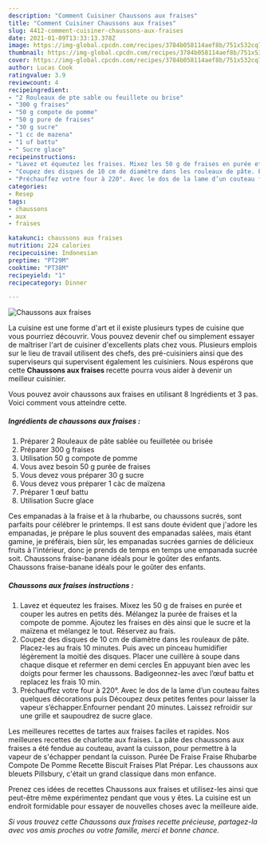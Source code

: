 ```yaml
---
description: "Comment Cuisiner Chaussons aux fraises"
title: "Comment Cuisiner Chaussons aux fraises"
slug: 4412-comment-cuisiner-chaussons-aux-fraises
date: 2021-01-09T13:33:13.378Z
image: https://img-global.cpcdn.com/recipes/3784b058114aef8b/751x532cq70/chaussons-aux-fraises-photo-principale-de-la-recette.jpg
thumbnail: https://img-global.cpcdn.com/recipes/3784b058114aef8b/751x532cq70/chaussons-aux-fraises-photo-principale-de-la-recette.jpg
cover: https://img-global.cpcdn.com/recipes/3784b058114aef8b/751x532cq70/chaussons-aux-fraises-photo-principale-de-la-recette.jpg
author: Lucas Cook
ratingvalue: 3.9
reviewcount: 4
recipeingredient:
- "2 Rouleaux de pte sable ou feuillete ou brise"
- "300 g fraises"
- "50 g compote de pomme"
- "50 g pure de fraises"
- "30 g sucre"
- "1 cc de mazena"
- "1 uf battu"
- " Sucre glace"
recipeinstructions:
- "Lavez et équeutez les fraises. Mixez les 50 g de fraises en purée et couper les autres en petits dés. Mélangez la purée de fraises et la compote de pomme. Ajoutez les fraises en dès ainsi que le sucre et la maïzena et mélangez le tout. Réservez au frais."
- "Coupez des disques de 10 cm de diamètre dans les rouleaux de pâte. Placez-les au frais 10 minutes. Puis avec un pinceau humidifier légèrement la moitié des disques. Placer une cuillère à soupe dans chaque disque et refermer en demi cercles En appuyant bien avec les doigts pour fermer les chaussons. Badigeonnez-les avec l’œuf battu et replacez les frais 10 min."
- "Préchauffez votre four à 220°. Avec le dos de la lame d’un couteau faites quelques décorations puis Découpez deux petites fentes pour laisser la vapeur s’échapper.Enfourner pendant 20 minutes. Laissez refroidir sur une grille et saupoudrez de sucre glace."
categories:
- Resep
tags:
- chaussons
- aux
- fraises

katakunci: chaussons aux fraises 
nutrition: 224 calories
recipecuisine: Indonesian
preptime: "PT29M"
cooktime: "PT38M"
recipeyield: "1"
recipecategory: Dinner

---
```



![Chaussons aux fraises](https://img-global.cpcdn.com/recipes/3784b058114aef8b/751x532cq70/chaussons-aux-fraises-photo-principale-de-la-recette.jpg)

La cuisine est une forme d'art et il existe plusieurs types de cuisine que vous pourriez découvrir. Vous pouvez devenir chef ou simplement essayer de maîtriser l'art de cuisiner d'excellents plats chez vous. Plusieurs emplois sur le lieu de travail utilisent des chefs, des pré-cuisiniers ainsi que des superviseurs qui supervisent également les cuisiniers. Nous espérons que cette <strong> Chaussons aux fraises </strong> recette pourra vous aider à devenir un meilleur cuisinier.

<!--inarticleads1-->

Vous pouvez avoir chaussons aux fraises en utilisant 8 Ingrédients et 3 pas. Voici comment vous atteindre cette.

##### Ingrédients de chaussons aux fraises :

1. Préparer 2 Rouleaux de pâte sablée ou feuilletée ou brisée
1. Préparer 300 g fraises
1. Utilisation 50 g compote de pomme
1. Vous avez besoin 50 g purée de fraises
1. Vous devez vous préparer 30 g sucre
1. Vous devez vous préparer 1 càc de maïzena
1. Préparer 1 œuf battu
1. Utilisation  Sucre glace


Ces empanadas à la fraise et à la rhubarbe, ou chaussons sucrés, sont parfaits pour célébrer le printemps. Il est sans doute évident que j&#39;adore les empanadas, je prépare le plus souvent des empanadas salées, mais étant gamine, je préférais, bien sûr, les empanadas sucrées garnies de délicieux fruits à l&#39;intérieur, donc je prends de temps en temps une empanada sucrée soit. Chaussons fraise-banane idéals pour le goûter des enfants. Chaussons fraise-banane idéals pour le goûter des enfants. 

<!--inarticleads2-->

##### Chaussons aux fraises instructions :

1. Lavez et équeutez les fraises. Mixez les 50 g de fraises en purée et couper les autres en petits dés. Mélangez la purée de fraises et la compote de pomme. Ajoutez les fraises en dès ainsi que le sucre et la maïzena et mélangez le tout. Réservez au frais.
1. Coupez des disques de 10 cm de diamètre dans les rouleaux de pâte. Placez-les au frais 10 minutes. Puis avec un pinceau humidifier légèrement la moitié des disques. Placer une cuillère à soupe dans chaque disque et refermer en demi cercles En appuyant bien avec les doigts pour fermer les chaussons. Badigeonnez-les avec l’œuf battu et replacez les frais 10 min.
1. Préchauffez votre four à 220°. Avec le dos de la lame d’un couteau faites quelques décorations puis Découpez deux petites fentes pour laisser la vapeur s’échapper.Enfourner pendant 20 minutes. Laissez refroidir sur une grille et saupoudrez de sucre glace.


Les meilleures recettes de tartes aux fraises faciles et rapides. Nos meilleures recettes de charlotte aux fraises. La pâte des chaussons aux fraises a été fendue au couteau, avant la cuisson, pour permettre à la vapeur de s&#39;échapper pendant la cuisson. Purée De Fraise Fraise Rhubarbe Compote De Pomme Recette Biscuit Fraises Plat Prépar. Les chaussons aux bleuets Pillsbury, c&#39;était un grand classique dans mon enfance. 

<!--inarticleads1-->

<p>
Prenez ces idées de recettes Chaussons aux fraises et utilisez-les ainsi que peut-être même expérimentez pendant que vous y êtes. La cuisine est un endroit formidable pour essayer de nouvelles choses avec la meilleure aide.
</p>

<p>
<i>Si vous trouvez cette Chaussons aux fraises recette précieuse, partagez-la avec vos amis proches ou votre famille, merci et bonne chance.</i>
</p>

